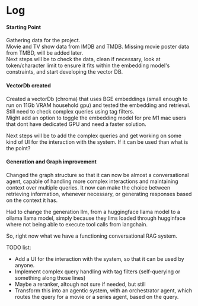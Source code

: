 # Log

#### Starting Point

Gathering data for the project.  
Movie and TV show data from IMDB and TMDB. Missing movie poster data from TMBD, will be added later.  
Next steps will be to check the data, clean if necessary, look at token/character limit to ensure it fits within the embedding model's constraints, and start developing the vector DB.  

#### VectorDb created

Created a vectorDb (chroma) that uses BGE embeddings (small enough to run on 11Gb VRAM household gpu) and tested the embedding and retrieval.  
Still need to check complex queries using tag filters.  
Might add an option to toggle the embedding model for pre M1 mac users that dont have dedicated GPU and need a faster solution.

Next steps will be to add the complex queries and get working on some kind of UI for the interaction with the system. If it can be used than what is the point?


#### Generation and Graph improvement

Changed the graph structure so that it can now be almost a conversational agent, capable of handling more complex interactions and maintaining context over multiple queries. It now can make the choice between retrieving information, whenever necessary, or generating responses based on the context it has.

Had to change the generation llm, from a huggingface llama model to a ollama llama model, simply because they llms loaded through hugginface where not being able to execute tool calls from langchain.

So, right now what we have a functioning conversational RAG system.

TODO list:
- Add a UI for the interaction with the system, so that it can be used by anyone.
- Implement complex query handling with tag filters (self-querying or something along those lines)
- Maybe a reranker, altough not sure if needed, but still
- Transform this into an agentic system, with an orchestrator agent, which routes the query for a movie or a series agent, based on the query.
